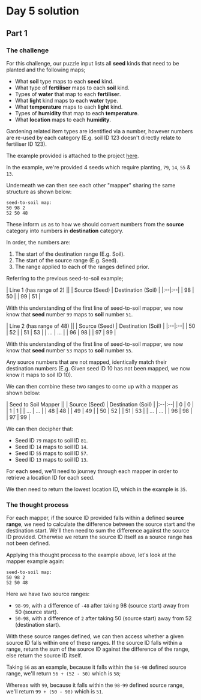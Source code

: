 # Day 5 solution

## Part 1

### The challenge

For this challenge, our puzzle input lists all **seed** kinds that need to be planted and the following maps;

- What **soil** type maps to each **seed** kind.
- What type of **fertiliser** maps to each **soil** kind.
- Types of **water** that map to each **fertiliser**.
- What **light** kind maps to each **water** type.
- What **temperature** maps to each **light** kind.
- Types of **humidity** that map to each **temperature**.
- What **location** maps to each **humidity**.

Gardening related item types are identified via a number, however numbers are re-used by each category (E.g. soil ID 123 doesn't directly relate to fertiliser ID 123).

The example provided is attached to the project [here](src/bin/example.txt).

In the example, we're provided 4 seeds which require planting, `79`, `14`, `55` & `13`.

Underneath we can then see each other "mapper" sharing the same structure as shown below:

	seed-to-soil map:
	50 98 2
	52 50 48

These inform us as to how we should convert numbers from the **source** category into numbers in **destination** category.

In order, the numbers are:
1. The start of the destination range (E.g. Soil).
2. The start of the source range (E.g. Seed).
3. The range applied to each of the ranges defined prior.

Referring to the previous seed-to-soil example;

| Line 1 (has range of 2) ||
| Source (Seed) | Destination (Soil) |
|:--|:--|
| 98 | 50 |
| 99 | 51 |

With this understanding of the first line of seed-to-soil mapper, we now know that **seed** number `99` maps to **soil** number `51`.

| Line 2 (has range of 48) ||
| Source (Seed) | Destination (Soil) |
|:--|:--|
| 50 | 52 |
| 51 | 53 |
| ... | ... |
| 96 | 98 |
| 97 | 99 |

With this understanding of the first line of seed-to-soil mapper, we now know that **seed** number `53` maps to **soil** number `55`.

Any source numbers that are not mapped, identically match their destination numbers (E.g. Given seed ID 10 has not been mapped, we now know it maps to soil ID 10).

We can then combine these two ranges to come up with a mapper as shown below:

| Seed to Soil Mapper ||
| Source (Seed) | Destination (Soil) |
|:--|:--|
| 0 | 0 |
| 1 | 1 |
| ... | ... |
| 48 | 48 |
| 49 | 49 |
| 50 | 52 |
| 51 | 53 |
| ... | ... |
| 96 | 98 |
| 97 | 99 |

We can then decipher that:
- Seed ID `79` maps to soil ID `81`.
- Seed ID `14` maps to soil ID `14`.
- Seed ID `55` maps to soil ID `57`.
- Seed ID `13` maps to soil ID `13`.

For each seed, we'll need to journey through each mapper in order to retrieve a location ID for each seed.

We then need to return the lowest location ID, which in the example is `35`.

### The thought process

For each mapper, if the source ID provided falls within a defined **source range**, we need to calculate the difference between the source start and the destination start. We'll then need to sum the difference against the source ID provided. Otherwise we return the source ID itself as a source range has not been defined. 

Applying this thought process to the example above, let's look at the mapper example again:
	
	seed-to-soil map:
	50 98 2
	52 50 48

Here we have two source ranges:
- `98-99`, with a difference of `-48` after taking 98 (source start) away from 50 (source start).
- `50-98`, with a difference of `2` after taking 50 (source start) away from 52 (destination start).

With these source ranges defined, we can then access whether a given source ID falls within one of these ranges. If the source ID falls within a range, return the sum of the source ID against the difference of the range, else return the source ID itself.

Taking `56` as an example, because it falls within the `50-98` defined source range, we'll return `56 + (52 - 50)` which is `58`; 

Whereas with `99`, because it falls within the `98-99` defined source range, we'll return `99 + (50 - 98)` which is `51`.